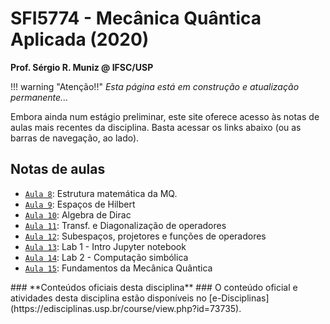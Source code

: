 # SFI5774 - Mecânica Quântica Aplicada (2020)
**Prof. Sérgio R. Muniz @ IFSC/USP**

!!! warning "Atenção!!"
    *Esta página está em construção e atualização permanente...*

Embora ainda num estágio preliminar, este site oferece acesso às notas de aulas mais recentes da disciplina. Basta acessar os links abaixo (ou as barras de navegação, ao lado).

<p></p> 

## Notas de aulas 

* [`Aula 8`](./Aulas_S5-S6/#5-estrutura-matematica-da-mecanica-quantica): Estrutura matemática da MQ.
* [`Aula 9`](./Aulas_S5-S6/#53-espacos-de-hilbert-espacos-vetoriais-da-mq): Espaços de Hilbert
* [`Aula 10`](./Aulas_S5-S6/#algebra-de-dirac): Algebra de Dirac
* [`Aula 11`](./Aulas_S7/): Transf. e Diagonalização de operadores
* [`Aula 12`](./Aulas_S7/#59-subespacos-e-projetores): Subespaços, projetores e funções de operadores
* [`Aula 13`](./Aula13_Lab1/): Lab 1 - Intro Jupyter notebook
* [`Aula 14`](./Aula14_Lab2/): Lab 2 - Computação simbólica
* [`Aula 15`](./Aula15/): Fundamentos da Mecânica Quântica

<p></p>
### **Conteúdos oficiais desta disciplina** ###
O conteúdo oficial e atividades desta disciplina estão disponíveis no [e-Disciplinas](https://edisciplinas.usp.br/course/view.php?id=73735).
